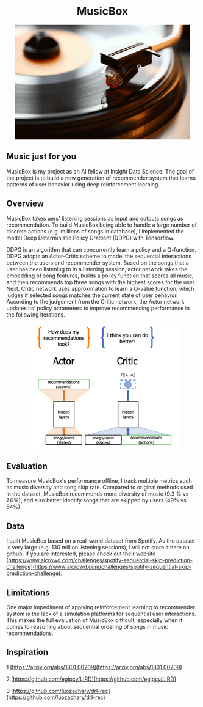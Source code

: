 <h1 align="center"> MusicBox </h1>
<p align="center">
  <img width="460" height="300" src=other/music.gif>
</p>


## Music just for you

MusicBox is my project as an AI fellow at Insight Data Science. The goal of the project is to build a new generation of recommender system that learns patterns of user behavior using deep reinforcement learning. 

## Overview

MusicBox takes uers' listening sessions as input and outputs songs as recommendation. To build MusicBox being able to handle a large number of discrete actions (e.g. millions of songs in database), I implemented the model Deep Deterministic Policy Gradient (DDPG) with Tensorflow. 

DDPG is an algorithm that can concurrently learn a policy and a Q-function. DDPG adopts an Actor-Critic scheme to model the sequential interactions between the users and recommender system. Based on the songs that a user has been listening to in a listening session, actor network takes the embedding of song features, builds a policy function that scores all music, and then recommends top three songs with the highest scores for the user. Next, Critic network uses approximation to learn a Q-value function, which judges if selected songs matches the current state of user behavior. According to the judgement from the Critic network, the Actor network updates its’ policy parameters to improve recommending performance in the following iterations. 

<p align="center">
  <img width="400" height="330" src=other/ddpg.png>
</p>

## Evaluation

To measure MusicBox's performance offline, I track multiple metrics such as music diversity and song skip rate. Compared to original methods used in the dataset, MusicBox recommends more diversity of music (9.3 % vs 7.6%), and also better identify songs that are skipped by users (49% vs 54%). 


## Data

I built MusicBox based on a real-world dataset from Spotify. As the dataset is very large (e.g. 130 million listening sessions), I will not store it here on github. If you are interested, please check out their website [https://www.aicrowd.com/challenges/spotify-sequential-skip-prediction-challenge](https://www.aicrowd.com/challenges/spotify-sequential-skip-prediction-challenge).

## Limitations

One major impediment of applying reinforcement learning to recommender system is the lack of a simulation platforms for sequential user interactions. This makes the full evaluation of MusicBox difficult, especially when it comes to reasoning about sequential ordering of songs in music recommendations. 

## Inspiration

1 [https://arxiv.org/abs/1801.00209](https://arxiv.org/abs/1801.00209)

2 [https://github.com/egipcy/LIRD](https://github.com/egipcy/LIRD)

3 [https://github.com/luozachary/drl-rec](https://github.com/luozachary/drl-rec)
